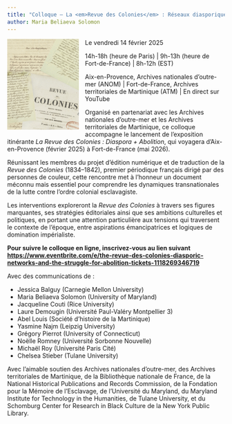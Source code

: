 ```yaml
---
title: "Colloque — La <em>Revue des Colonies</em> : Réseaux diasporiques et combats abolitionnistes"
author: Maria Beliaeva Solomon
---
```


<div style="width: 33%; float: left; margin-right: 1em">

  <img src="../../../images/news/colloquium.jpg" alt="Pages de la Revue des Colonies" />
  
</div>

Le vendredi 14 février 2025

14h-18h (heure de Paris) | 9h-13h (heure de Fort-de-France) | 8h-12h (EST)

Aix-en-Provence, Archives nationales d’outre-mer (ANOM) | Fort-de-France, Archives territoriales de Martinique (ATM) | En direct sur YouTube 

Organisé en partenariat avec les Archives nationales d’outre-mer et les Archives territoriales de Martinique, ce colloque accompagne le lancement de l’exposition itinérante _La Revue des Colonies : Diaspora + Abolition_, qui voyagera d’Aix-en-Provence (février 2025) à Fort-de-France (mai 2026).

Réunissant les membres du projet d’édition numérique et de traduction de la _Revue des Colonies_ (1834–1842), premier périodique français dirigé par des personnes de couleur, cette rencontre met à l’honneur un document méconnu mais essentiel pour comprendre les dynamiques transnationales de la lutte contre l’ordre colonial esclavagiste. 

Les interventions exploreront la _Revue des Colonies_ à travers ses figures marquantes, ses stratégies éditoriales ainsi que ses ambitions culturelles et politiques, en portant une attention particulière aux tensions qui traversent le contexte de l’époque, entre aspirations émancipatrices et logiques de domination impérialiste.

**Pour suivre le colloque en ligne, inscrivez-vous au lien suivant https://www.eventbrite.com/e/the-revue-des-colonies-diasporic-networks-and-the-struggle-for-abolition-tickets-1118269346719**

Avec des communications de :

* Jessica Balguy (Carnegie Mellon University)
* Maria Beliaeva Solomon (University of Maryland)
* Jacqueline Couti (Rice University)
* Laure Demougin (Université Paul-Valéry Montpellier 3)
* Abel Louis (Société d’histoire de la Martinique)
* Yasmine Najm (Leipzig University)
* Grégory Pierrot (University of Connecticut)
* Noëlle Romney (Université Sorbonne Nouvelle)
* Michaël Roy (Université Paris Cité)
* Chelsea Stieber (Tulane University)

Avec l’aimable soutien des Archives nationales d’outre-mer, des Archives territoriales de Martinique, de la Bibliothèque nationale de France, de la National Historical Publications and Records Commission, de la Fondation pour la Mémoire de l’Esclavage, de l’Université du Maryland, du Maryland Institute for Technology in the Humanities, de Tulane University, et du Schomburg Center for Research in Black Culture de la New York Public Library.

